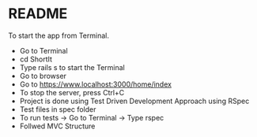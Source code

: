 # README

To start the app from Terminal. 
* Go to Terminal
* cd ShortIt
* Type rails s to start the Terminal
* Go to browser
* Go to https://www.localhost:3000/home/index
* To stop the server, press Ctrl+C
* Project is done using Test Driven Development Approach using RSpec
* Test files in spec folder
* To run tests -> Go to Terminal -> Type rspec
* Follwed MVC Structure
